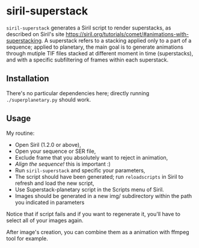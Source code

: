 # siril-superstack

```siril-superstack``` generates a Siril script to render superstacks, as described on Siril's site https://siril.org/tutorials/comet/#animations-with-superstacking. A superstack refers to a stacking applied only to a part of a sequence; applied to planetary, the main goal is to generate animations through mutiple TIF files stacked at different moment in time (superstacks), and with a specific subfiltering of frames within each superstack.

## Installation

There's no particular dependencies here; directly running ```./superplanetary.py``` should work.

## Usage

My routine:

* Open Siril (1.2.0 or above),
* Open your sequence or SER file,
* Exclude frame that you absolutely want to reject in animation,
* *Align the sequence!* this is important :)
* Run ```siril-superstack``` and specific your parameters,
* The script should have been generated; run ```reloadscripts``` in Siril to refresh and load the new script,
* Use Superstack-planetary script in the Scripts menu of Siril.
* Images should be generated in a new img/ subdirectory within the path you indicated in parameters

Notice that if script fails and if you want to regenerate it, you'll have to
select all of your images again.

After image's creation, you can combine them as a animation with ffmpeg tool for example.

